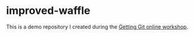 # improved-waffle
This is a demo repository I created during the [Getting Git online workshop](https://gettinggit.com/online-workshop).
